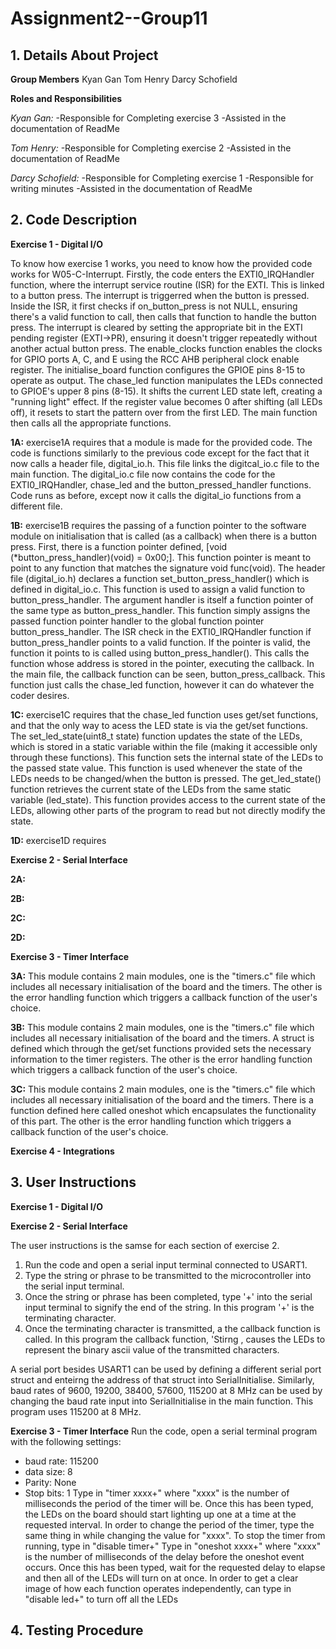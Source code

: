 # Assignment2--Group11

**1. Details About Project**
-
   
**Group Members**
Kyan Gan
Tom Henry
Darcy Schofield

**Roles and Responsibilities**

*Kyan Gan:*
-Responsible for Completing exercise 3
-Assisted in the documentation of ReadMe

*Tom Henry:*
-Responsible for Completing exercise 2
-Assisted in the documentation of ReadMe

*Darcy Schofield:*
-Responsible for Completing exercise 1
-Responsible for writing minutes
-Assisted in the documentation of ReadMe


**2. Code Description**
- 

**Exercise 1 - Digital I/O**

To know how exercise 1 works, you need to know how the provided code works for W05-C-Interrupt. Firstly, the code enters the EXTI0_IRQHandler function, where the interrupt service routine (ISR) for the EXTI. This is linked to a button press. The interrupt is triggerred when the button is pressed. Inside the ISR, it first checks if on_button_press is not NULL, ensuring there's a valid function to call, then calls that function to handle the button press. The interrupt is cleared by setting the appropriate bit in the EXTI pending register (EXTI->PR), ensuring it doesn't trigger repeatedly without another actual button press. The enable_clocks function enables the clocks for GPIO ports A, C, and E using the RCC AHB peripheral clock enable register. The initialise_board function configures the GPIOE pins 8-15 to operate as output. The chase_led function manipulates the LEDs connected to GPIOE's upper 8 pins (8-15). It shifts the current LED state left, creating a "running light" effect. If the register value becomes 0 after shifting (all LEDs off), it resets to start the pattern over from the first LED. The main function then calls all the appropriate functions.

**1A:**
exercise1A requires that a module is made for the provided code. The code is functions similarly to the previous code except for the fact that it now calls a header file, digital_io.h. This file links the digitcal_io.c file to the main function. The digital_io.c file now contains the code for the EXTI0_IRQHandler, chase_led and the button_pressed_handler functions. Code runs as before, except now it calls the digital_io functions from a different file. 

**1B:**
exercise1B requires the passing of a function pointer to the software module on initialisation that is called (as a callback) when there is a button press. First, there is a function pointer defined, [void (*button_press_handler)(void) = 0x00;]. This function pointer is meant to point to any function that matches the signature void func(void). The header file (digital_io.h) declares a function set_button_press_handler() which is defined in digital_io.c. This function is used to assign a valid function to button_press_handler. The argument handler is itself a function pointer of the same type as button_press_handler. This function simply assigns the passed function pointer handler to the global function pointer button_press_handler. The ISR check in the EXTI0_IRQHandler function if button_press_handler points to a valid function. If the pointer is valid, the function it points to is called using button_press_handler(). This calls the function whose address is stored in the pointer, executing the callback. In the main file, the callback function can be seen, button_press_callback. This function just calls the chase_led function, however it can do whatever the coder desires.

**1C:**
exercise1C requires that the chase_led function uses get/set functions, and that the only way to acess the LED state is via the get/set functions. The set_led_state(uint8_t state) function updates the state of the LEDs, which is stored in a static variable within the file (making it accessible only through these functions). This function sets the internal state of the LEDs to the passed state value. This function is used whenever the state of the LEDs needs to be changed/when the button is pressed. The get_led_state() function retrieves the current state of the LEDs from the same static variable (led_state). This function provides access to the current state of the LEDs, allowing other parts of the program to read but not directly modify the state.

**1D:**
exercise1D requires 

**Exercise 2 - Serial Interface**

**2A:**

**2B:**

**2C:**

**2D:**


**Exercise 3 - Timer Interface**

**3A:**
This module contains 2 main modules, one is the "timers.c" file which includes all necessary initialisation of the board and the timers.
The other is the error handling function which triggers a callback function of the user's choice.

**3B:**
This module contains 2 main modules, one is the "timers.c" file which includes all necessary initialisation of the board and the timers. A struct is defined which through the get/set functions provided sets the necessary information to the timer registers.
The other is the error handling function which triggers a callback function of the user's choice.

**3C:**
This module contains 2 main modules, one is the "timers.c" file which includes all necessary initialisation of the board and the timers. There is a function defined here called oneshot which encapsulates the functionality of this part.
The other is the error handling function which triggers a callback function of the user's choice.

**Exercise 4 - Integrations**




**3. User Instructions**
-
**Exercise 1 - Digital I/O**


**Exercise 2 - Serial Interface**

The user instructions is the samse for each section of exercise 2.
1. Run the code and open a serial input terminal connected to USART1. 
2. Type the string or phrase to be transmitted to the microcontroller into the serial input terminal.
3. Once the string or phrase has been completed, type '+' into the serial input terminal to signify the end of the string. In this program '+' is the terminating character.
4. Once the terminating character is transmitted, a the callback function is called. In this program the callback function, 'Stirng , causes the LEDs to represent the binary ascii value of the transmitted characters.

A serial port besides USART1 can be used by defining a different serial port struct and enteirng the address of that struct into SerialInitialise.
Similarly, baud rates of 9600, 19200, 38400, 57600, 115200 at 8 MHz can be used by changing the baud rate input into SerialInitialise in the main function. This program uses 115200 at 8 MHz.




**Exercise 3 - Timer Interface**
Run the code, open a serial terminal program with the following settings:
- baud rate: 115200
- data size: 8
- Parity: None
- Stop bits: 1
Type in "timer xxxx+" where "xxxx" is the number of milliseconds the period of the timer will be. Once this has been typed, the LEDs on the board should start lighting up one at a time at the requested interval.
In order to change the period of the timer, type the same thing in while changing the value for "xxxx".
To stop the timer from running, type in "disable timer+"
Type in "oneshot xxxx+" where "xxxx" is the number of milliseconds of the delay before the oneshot event occurs. Once this has been typed, wait for the requested delay to elapse and then all of the LEDs will turn on at once.
In order to get a clear image of how each function operates independently, can type in "disable led+" to turn off all the LEDs



**4. Testing Procedure**
- 

